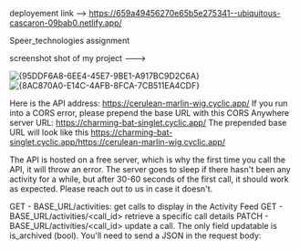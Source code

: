 deployement link --> https://659a49456270e65b5e275341--ubiquitous-cascaron-09bab0.netlify.app/

Speer_technologies assignment 


screenshot shot of my project --->

![{95DDF6A8-6EE4-45E7-9BE1-A917BC9D2C6A}](https://github.com/Vishvajeet123/aircall_assignment_speer_technologies/assets/109080799/2a0e32d0-8313-42ba-97a1-b317ba30dcc7)
![{8AC870A0-E14C-4AFB-8FCA-7CB511EA4CDF}](https://github.com/Vishvajeet123/aircall_assignment_speer_technologies/assets/109080799/8f57fc14-f1b8-4c7b-b117-81d648381d29)

Here is the API address: https://cerulean-marlin-wig.cyclic.app/
If you run into a CORS error, please prepend the base URL with this CORS Anywhere server URL: https://charming-bat-singlet.cyclic.app/
The prepended base URL will look like this https://charming-bat-singlet.cyclic.app/https://cerulean-marlin-wig.cyclic.app/

The API is hosted on a free server, which is why the first time you call the API, it will throw an error. The server goes to sleep if there hasn't been any activity for a while, but after 30-60 seconds of the first call, it should work as expected. Please reach out to us in case it doesn't.

GET - BASE_URL/activities: get calls to display in the Activity Feed
GET - BASE_URL/activities/<call_id> retrieve a specific call details
PATCH - BASE_URL/activities/<call_id> update a call. The only field updatable is is_archived (bool). You'll need to send a JSON in the request body:
